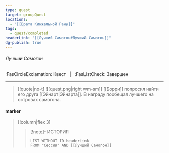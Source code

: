 ```yaml
---
type: quest
target: groupQuest
locations:
  - "[[Врата Кинжальной Раны]]"
tags:
  - quest/completed
headerLink: "[[Лучший Самогон#Лучший Самогон]]"
dg-publish: true
---
```

###### Лучший Самогон
<span class="sub2">:FasCircleExclamation: Квест &nbsp; | &nbsp; :FasListCheck: Завершен </span>
___

> [!quote|no-t]
>![[quest.png|right wm-sm]] [[Борри]] попросил найти его друга [[Эйнарт|Эйнарта]]. В награду пообещал лучшего на островах самогона.

#### marker
> [!column|flex 3]
>>[!note]- ИСТОРИЯ
>>```dataview
>>LIST WITHOUT ID headerLink
>>FROM "Сессии" AND [[Лучший Самогон]]
>>```

